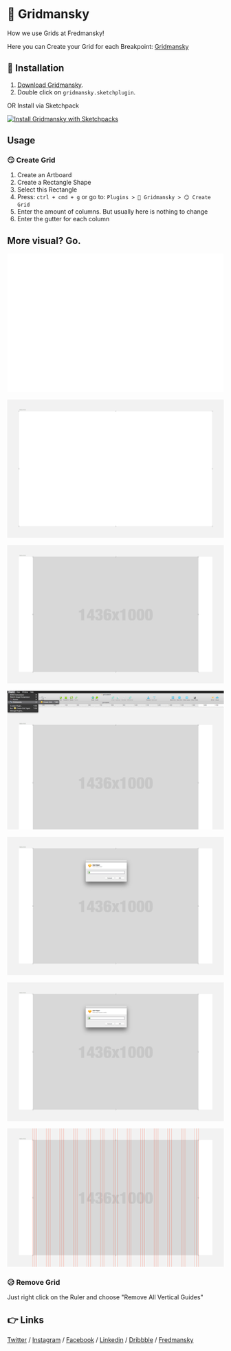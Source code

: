 # 📏 Gridmansky
How we use Grids at Fredmansky!

Here you can Create your Grid for each Breakpoint: [Gridmansky](https://codepen.io/davidhellmann/pen/XjxarX)


## 🤗 Installation
1. [Download Gridmansky](https://github.com/davidhellmann/gridmansky/archive/master.zip).
2. Double click on `gridmansky.sketchplugin`.

OR Install via Sketchpack

[![Install Gridmansky with Sketchpacks](http://sketchpacks-com.s3.amazonaws.com/assets/badges/sketchpacks-badge-install.png "Install Gridmansky with Sketchpacks")](https://sketchpacks.com/davidhellmann/gridmansky/install)


## Usage
### 😏 Create Grid
1. Create an Artboard
2. Create a Rectangle Shape
3. Select this Rectangle
4. Press: `ctrl + cmd + g` or go to: `Plugins > 📏 Gridmansky > 😏 Create Grid`
5. Enter the amount of columns. But usually here is nothing to change
6. Enter the gutter for each column

## More visual? Go.

![Screen 01](/screen_01.png)

![Screen 02](/screen_02.png)

![Screen 03](/screen_03.png)

![Screen 04](/screen_04.png)

![Screen 05](/screen_05.png)

![Screen 06](/screen_06.png)

![Screen 07](/screen_07.png)


### 😥 Remove Grid
Just right click on the Ruler and choose "Remove All Vertical Guides"


## 👉 Links
[Twitter](https://www.twitter.com/davidhellmann) / [Instagram](https://www.instagram.com/davidhellmann) / [Facebook](https://www.facebook.com/davidhellmann84) / [Linkedin](https://www.linkedin.com/in/davidhellmann/) / [Dribbble](https://dribbble.com/davidhellmann) / [Fredmansky](http://fredmansky.at)
